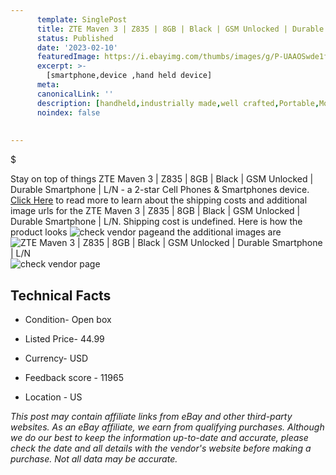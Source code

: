 ```yaml
---
      template: SinglePost
      title: ZTE Maven 3 | Z835 | 8GB | Black | GSM Unlocked | Durable Smartphone | L/N
      status: Published
      date: '2023-02-10'
      featuredImage: https://i.ebayimg.com/thumbs/images/g/P-UAAOSwde1f9dg8/s-l225.jpg
      excerpt: >-
        [smartphone,device ,hand held device]
      meta:
      canonicalLink: ''
      description: [handheld,industrially made,well crafted,Portable,Mobile,Compact,Convenient,Lightweight,Maneuverable,Man-portable,Miniature,Carriable,Hand-held,Light,Holdable,Transportable,Mobile device,Pocket-sized,On-the-go,Wireless,Cordless,Compact size,Convenient size, smartphone,device ,hand held device]
      noindex: false
        
        
---
```

$

Stay on top of things ZTE Maven 3 | Z835 | 8GB | Black | GSM Unlocked | Durable Smartphone | L/N - a 2-star Cell Phones & Smartphones device. [Click Here](https://www.ebay.com/itm/185312513510?hash=item2b257c8de6%3Ag%3AP-UAAOSwde1f9dg8&amdata=enc%3AAQAHAAAA4DyHMiSYUzZZB3EvQ0uoGR0zOcjVFuex8TcugrrAH227nohscaS%2Bv9gB4yWE8YmAD%2BP0Cy7FVTBfEiWkKfxjEtm1ALKQPZ%2BWDFkGcU4CsWUdvHu1qysmavbDmI8qI0ouDWEMQG4KbvTISuon1HI1IuMNbV%2Bj5daDKQIOiIDOsgH8L01TNEJ1d0ZLs%2FrN5vTi6d%2FPz59pDOjPySronNjcSNvLpMNqPXtXVerfg%2Fjru8n%2F3xeIdaUUeOI4i6hnrIv1qSrcQTt29FTfFOocnHclHqcgkqH6BEUnh0eUhj9Is5Mq&mkevt=1&mkcid=1&mkrid=711-53200-19255-0&campid=%253CePNCampaignId%253E&customid=%253CreferenceId%253E&toolid=10049) to read more to learn about the shipping costs and additional image urls for the ZTE Maven 3 | Z835 | 8GB | Black | GSM Unlocked | Durable Smartphone | L/N. Shipping cost is undefined. Here is how the product looks ![check vendor page](https://i.ebayimg.com/thumbs/images/g/P-UAAOSwde1f9dg8/s-l225.jpg)and the additional images are![ZTE Maven 3 | Z835 | 8GB | Black | GSM Unlocked | Durable Smartphone | L/N](https://i.ebayimg.com/images/g/P-UAAOSwde1f9dg8/s-l500.jpg)![check vendor page](https://origin-galleryplus.ebayimg.com/ws/web/185312513510_2_0_1/225x225.jpg,https://origin-galleryplus.ebayimg.com/ws/web/185312513510_3_0_1/225x225.jpg,https://origin-galleryplus.ebayimg.com/ws/web/185312513510_4_0_1/225x225.jpg)



 ## Technical Facts 



     
      

 - Condition- Open box 


      

 - Listed Price- 44.99 


      

 - Currency- USD 


      

 - Feedback score - 11965 


      

 - Location - US 


      
      

 *_This post may contain affiliate links from eBay and other third-party websites. As an eBay affiliate, we earn from qualifying purchases. Although we do our best to keep the information up-to-date and accurate, please check the date and all details with the vendor's website before making a purchase. Not all data may be accurate._*






